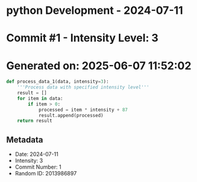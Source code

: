 ﻿# python Development - 2024-07-11
# Commit #1 - Intensity Level: 3
# Generated on: 2025-06-07 11:52:02
```python
def process_data_1(data, intensity=3):
    '''Process data with specified intensity level'''
    result = []
    for item in data:
        if item > 0:
            processed = item * intensity + 87
            result.append(processed)
    return result
```
## Metadata
- Date: 2024-07-11
- Intensity: 3
- Commit Number: 1
- Random ID: 2013986897
